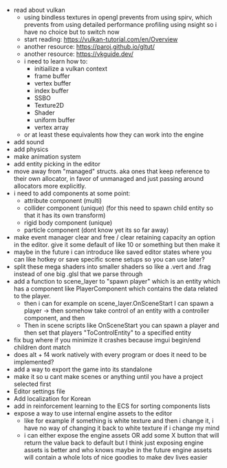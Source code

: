 - read about vulkan
	- using bindless textures in opengl prevents from using spirv, which prevents from using detailed performance profiling using nsight so i have no choice but to switch now
	- start reading: https://vulkan-tutorial.com/en/Overview
	- another resource: https://paroj.github.io/gltut/
	- another resource: https://vkguide.dev/
	- i need to learn how to:
		- initiailize a vulkan context
		- frame buffer
		- vertex buffer
		- index buffer
		- SSBO
		- Texture2D
		- Shader
		- uniform buffer
		- vertex array
	- or at least these equivalents how they can work into the engine
- add sound
- add physics
- make animation system
- add entity picking in the editor
- move away from "managed" structs. aka ones that keep reference to their own allocator, in favor of unmanaged and just passing around allocators more explicitly.
- i need to add components at some point:
	- attribute component (multi)
	- collider component (unique) (for this need to spawn child entity so that it has its own transform)
	- rigid body component (unique)
	- particle component (dont know yet its so far away)
- make event manager clear and free / clear retaining capacity an option in the editor. give it some default of like 10 or something but then make it 
- maybe in the future i can introduce like saved editor states where you can like hotkey or save specific scene setups so you can use later?
- split these mega shaders into smaller shaders so like a .vert and .frag instead of one big .glsl that we parse through
- add a function to scene_layer to "spawn player" which is an entity which has a component like PlayerComponent which contains the data related to the player. 
	- then i can for example on scene_layer.OnSceneStart I can spawn a player -> then somehow take control of an entity with a controller component, and then 
	- Then in scene scripts like OnSceneStart you can spawn a player and then set that players "ToControlEntity" to a specified entity
- fix bug where if you minimize it crashes because imgui begin/end children dont match
- does alt + f4 work natively with every program or does it need to be implemented?
- add a way to export the game into its standalone
- make it so u cant make scenes or anything until you have a project selected first
- Editor settings file
- Add localization for Korean
- add in reinforcement learning to the ECS for sorting components lists
- expose a way to use internal engine assets to the editor
	- like for example if something is white texture and then i change it, i have no way of changing it back to white texture if i change my mind 
	- i can either expose the engine assets OR add some X button that will return the value back to default but I think just exposing engine assets is better and who knows maybe in the future engine assets will contain a whole lots of nice goodies to make dev lives easier
